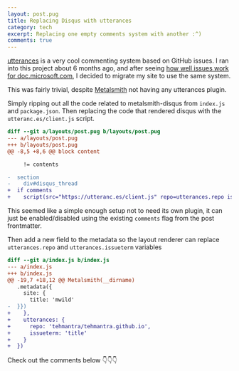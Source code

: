 ```yaml
---
layout: post.pug
title: Replacing Disqus with utterances
category: tech
excerpt: Replacing one empty comments system with another :^)
comments: true
---
```


[utterances](https://utteranc.es/) is a very cool commenting system based on GitHub issues.
I ran into this project about 6 months ago, and after seeing [how well issues work for doc.microsoft.com](https://docs.microsoft.com/en-us/teamblog/a-new-feedback-system-is-coming-to-docs), I decided to migrate my site to use the same system.


This was fairly trivial, despite [Metalsmith](http://www.metalsmith.io/) not having any utterances plugin.

Simply ripping out all the code related to metalsmith-disqus from `index.js` and `package.json`. Then replacing the code that rendered disqus with the `utteranc.es/client.js` script.
```diff
diff --git a/layouts/post.pug b/layouts/post.pug
--- a/layouts/post.pug
+++ b/layouts/post.pug
@@ -8,5 +8,6 @@ block content

     != contents

-  section
-    div#disqus_thread
+  if comments
+    script(src="https://utteranc.es/client.js" repo=utterances.repo issue-term=utterances.issueterm async)
```

This seemed like a simple enough setup not to need its own plugin, it can just be enabled/disabled using the existing `comments` flag from the post frontmatter.

Then add a new field to the metadata so the layout renderer can replace `utterances.repo` and `utterances.issueterm` variables

```diff
diff --git a/index.js b/index.js
--- a/index.js
+++ b/index.js
@@ -19,7 +18,12 @@ Metalsmith(__dirname)
   .metadata({
     site: {
       title: 'mwild'
-  }})
+    },
+    utterances: {
+      repo: 'tehmantra/tehmantra.github.io',
+      issueterm: 'title'
+    }
+  })
```

Check out the comments below 👇👇👇